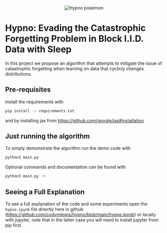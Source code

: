 <div align="center">
<img src="https://media.tenor.com/SeNPABrnbpkAAAAC/pokemon-hypno.gif" alt="Hypno pokemon"></img>
</div>

# Hypno: Evading the Catastrophic Forgetting Problem in Block I.I.D. Data with Sleep

In this project we propose an algorithm that attempts to mitigate the issue of catastrophic forgetting when learning on data that cyclicly changes distributions.

## Pre-requisites

Install the requirements with

```sh
pip install -r requirements.txt
```

and by installing jax from https://github.com/google/jax#installation

## Just running the algorithm

To simply demonstrate the algorithm run the demo code with

```sh
python3 main.py
```

Optional commands and documentation can be found with

```sh
python3 main.py -h
```

## Seeing a Full Explanation

To see a full explanation of the code and some experiments open the `hypno.ipynb` file directly here in github (https://github.com/codymlewis/hypno/blob/main/hypno.ipynb) or locally with jupyter, note that in the latter case you will need to install jupyter from pip first.
